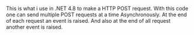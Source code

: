 This is what i use in .NET 4.8 to make a HTTP POST request.
With this code one can send multiple POST requests at a time Asynchronously. 
At the end of each request an event is raised. And also at the end of all request another event is raised.
